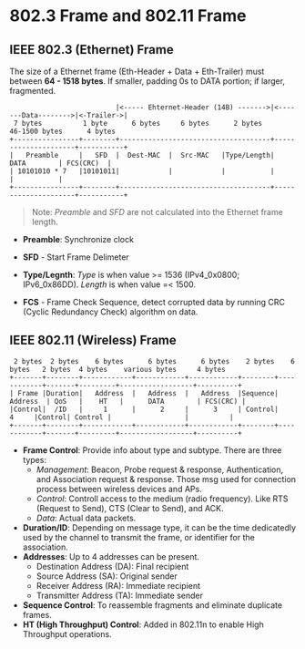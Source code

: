 # 802.3 Frame and 802.11 Frame

## IEEE 802.3 (Ethernet) Frame
The size of a Ethernet frame (Eth-Header + Data + Eth-Trailer) must between **64 - 1518 bytes**. If smaller, padding 0s to DATA portion; if larger, fragmented.
```
                          |<----- Ehternet-Header (14B) ------->|<-------Data-------->|<-Trailer->|
 7 bytes          1 byte      6 bytes     6 bytes      2 bytes       46-1500 bytes      4 bytes
+----------------+--------+-------------------------------------+---------------------+-----------+
|   Preamble     |   SFD  |  Dest-MAC  |  Src-MAC   |Type/Length|         DATA        | FCS(CRC)  |
| 10101010 * 7   |10101011|            |            |           |                     |           |  
+----------------+--------+-------------------------------------+---------------------+-----------+
```
> Note: _Preamble_ and _SFD_ are not calculated into the Ethernet frame length.
- **Preamble**: Synchronize clock  

- **SFD** - Start Frame Delimeter  

- **Type/Legnth**: _Type_ is when value >= 1536 (IPv4_0x0800; IPv6_0x86DD). _Length_ is when value =< 1500.  

- **FCS** - Frame Check Sequence, detect corrupted data by running CRC (Cyclic Redundancy Check) algorithm on data.  


## IEEE 802.11 (Wireless) Frame

```
 2 bytes  2 bytes    6 bytes      6 bytes      6 bytes    2 bytes    6 bytes   2 bytes  4 bytes    various bytes     4 bytes
+-------+--------+------------+------------+------------+--------+------------+-------+---------+------------------+----------+
| Frame |Duration|   Address  |   Address  |   Address  |Sequence|   Address  | QoS   |    HT   |      DATA        | FCS(CRC) | 
|Control|  /ID   |     1      |      2     |      3     | Control|      4     |Control| Control |                  |          |
+-------+--------+------------+------------+------------+--------+------------+-------+---------+------------------+----------+
```
- **Frame Control**: Provide info about type and subtype. There are three types:
  - _Management_: Beacon, Probe request & response, Authentication, and Association request & response. Those msg used for connection process between wireless devices and APs.  
  - _Control_: Controll access to the medium (radio frequency). Like RTS (Request to Send), CTS (Clear to Send), and ACK.
  - _Data_: Actual data packets.
- **Duration/ID**: Depending on message type, it can be the time dedicatedly used by the channel to transmit the frame, or identifier for the association.
- **Addresses**: Up to 4 addresses can be present.  
  - Destination Address (DA): Final recipient
  - Source Address (SA): Original sender
  - Receiver Address (RA): Immediate recipient
  - Transmitter Address (TA): Immediate sender  
- **Sequence Control**: To reassemble fragments and eliminate duplicate frames.  
- **HT (High Throughput) Control**: Added in 802.11n to enable High Throughput operations.  
